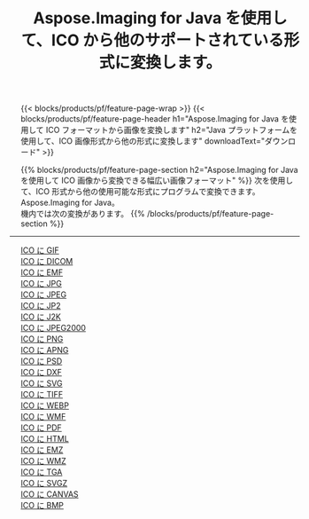 ﻿---
title: Aspose.Imaging for Java を使用して、ICO から他のサポートされている形式に変換します。 
weight: 3920
url: /ja/java/conversion/from/ico 
lang: ja
langdirlevel: 2
locales: zh-hans,ja,it,ru,de,es,fr,nl,id,lt,pl,pt,vi,tr,ko,zh-hant,ar,hi,th,sv,cs,uk,he
description: Aspose.Imaging は、Java プラットフォームを使用して ICO から他のフォーマットに簡単に変換できます
---

{{< blocks/products/pf/feature-page-wrap >}}
{{< blocks/products/pf/feature-page-header h1="Aspose.Imaging for Java を使用して ICO フォーマットから画像を変換します" h2="Java プラットフォームを使用して、ICO 画像形式から他の形式に変換します" downloadText="ダウンロード" >}}


{{% blocks/products/pf/feature-page-section  h2="Aspose.Imaging for Java を使用して ICO 画像から変換できる幅広い画像フォーマット" %}}
次を使用して、ICO 形式から他の使用可能な形式にプログラムで変換できます。
Aspose.Imaging for Java。
<br/>
機内では次の変換があります。
{{% /blocks/products/pf/feature-page-section %}}
<div class="container-fluid productfamilypage bg-gray">
    <div class="convertypes bg-gray agp-content section">
        <div class="container">
		<hr style="margin-left:-20px;"/>
		<div class="row other-converters">
		    <div class='col-md-2 other-converter remove-lp remove-rp'><a href="/imaging/ja/java/conversion/ico-to-gif" >ICO に GIF</a></div><div class='col-md-2 other-converter remove-lp remove-rp'><a href="/imaging/ja/java/conversion/ico-to-dicom" >ICO に DICOM</a></div><div class='col-md-2 other-converter remove-lp remove-rp'><a href="/imaging/ja/java/conversion/ico-to-emf" >ICO に EMF</a></div><div class='col-md-2 other-converter remove-lp remove-rp'><a href="/imaging/ja/java/conversion/ico-to-jpg" >ICO に JPG</a></div><div class='col-md-2 other-converter remove-lp remove-rp'><a href="/imaging/ja/java/conversion/ico-to-jpeg" >ICO に JPEG</a></div><div class='col-md-2 other-converter remove-lp remove-rp'><a href="/imaging/ja/java/conversion/ico-to-jp2" >ICO に JP2</a></div><div class='col-md-2 other-converter remove-lp remove-rp'><a href="/imaging/ja/java/conversion/ico-to-j2k" >ICO に J2K</a></div><div class='col-md-2 other-converter remove-lp remove-rp'><a href="/imaging/ja/java/conversion/ico-to-jpeg2000" >ICO に JPEG2000</a></div><div class='col-md-2 other-converter remove-lp remove-rp'><a href="/imaging/ja/java/conversion/ico-to-png" >ICO に PNG</a></div><div class='col-md-2 other-converter remove-lp remove-rp'><a href="/imaging/ja/java/conversion/ico-to-apng" >ICO に APNG</a></div><div class='col-md-2 other-converter remove-lp remove-rp'><a href="/imaging/ja/java/conversion/ico-to-psd" >ICO に PSD</a></div><div class='col-md-2 other-converter remove-lp remove-rp'><a href="/imaging/ja/java/conversion/ico-to-dxf" >ICO に DXF</a></div><div class='col-md-2 other-converter remove-lp remove-rp'><a href="/imaging/ja/java/conversion/ico-to-svg" >ICO に SVG</a></div><div class='col-md-2 other-converter remove-lp remove-rp'><a href="/imaging/ja/java/conversion/ico-to-tiff" >ICO に TIFF</a></div><div class='col-md-2 other-converter remove-lp remove-rp'><a href="/imaging/ja/java/conversion/ico-to-webp" >ICO に WEBP</a></div><div class='col-md-2 other-converter remove-lp remove-rp'><a href="/imaging/ja/java/conversion/ico-to-wmf" >ICO に WMF</a></div><div class='col-md-2 other-converter remove-lp remove-rp'><a href="/imaging/ja/java/conversion/ico-to-pdf" >ICO に PDF</a></div><div class='col-md-2 other-converter remove-lp remove-rp'><a href="/imaging/ja/java/conversion/ico-to-html" >ICO に HTML</a></div><div class='col-md-2 other-converter remove-lp remove-rp'><a href="/imaging/ja/java/conversion/ico-to-emz" >ICO に EMZ</a></div><div class='col-md-2 other-converter remove-lp remove-rp'><a href="/imaging/ja/java/conversion/ico-to-wmz" >ICO に WMZ</a></div><div class='col-md-2 other-converter remove-lp remove-rp'><a href="/imaging/ja/java/conversion/ico-to-tga" >ICO に TGA</a></div><div class='col-md-2 other-converter remove-lp remove-rp'><a href="/imaging/ja/java/conversion/ico-to-svgz" >ICO に SVGZ</a></div><div class='col-md-2 other-converter remove-lp remove-rp'><a href="/imaging/ja/java/conversion/ico-to-canvas" >ICO に CANVAS</a></div><div class='col-md-2 other-converter remove-lp remove-rp'><a href="/imaging/ja/java/conversion/ico-to-bmp" >ICO に BMP</a></div>
                </div>
        </div>
    </div>
</div>
<br/>


